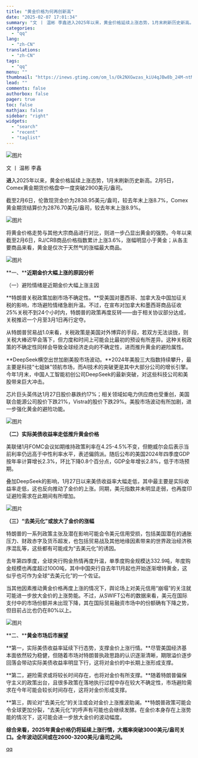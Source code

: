 ```yaml
---
title: "黄金价格为何再创新高"
date: "2025-02-07 17:01:34"
summary: "文 丨 温彬 李鑫进入2025年以来，黄金价格延续上涨态势，1月末刷新历史新高。2月5日，Comex..."
categories:
  - "qq"
lang:
  - "zh-CN"
translations:
  - "zh-CN"
tags:
  - "qq"
menu: ""
thumbnail: "https://inews.gtimg.com/om_ls/Ok2NXGwzas_kiU4qJBw8b_24M-ntMU8RpZtZx1JoVV5RcAA_640360/0"
lead: ""
comments: false
authorbox: false
pager: true
toc: false
mathjax: false
sidebar: "right"
widgets:
  - "search"
  - "recent"
  - "taglist"
---
```


![图片](https://inews.gtimg.com/om_bt/O26o8xtjQYXe6LVrmhULGLTrIhhYjKMqY5KfeGub8BxWIAA/641)

文 丨 温彬 李鑫

**进**入2025年以来，黄金价格延续上涨态势，1月末刷新历史新高。2月5日，Comex黄金期货价格盘中一度突破2900美元/盎司。

截至2月6日，伦敦现货金价为2838.95美元/盎司，较去年末上涨8.7%，Comex黄金期货结算价为2876.70美元/盎司，较去年末上涨8.9%。

![图片](https://inews.gtimg.com/om_bt/Org3ViVRpC6RskYG6jXIOsfvp5D9W1XHlkvqWoIjshXZ4AA/641)

将黄金价格走势与其他大宗商品进行对比，则进一步凸显出黄金的强势。今年以来截至2月6日，RJ/CRB商品价格指数累计上涨3.6%，涨幅明显小于黄金；从各主要商品来看，黄金是仅次于天然气的涨幅最大商品。

![图片](https://inews.gtimg.com/om_bt/OhoYTymjyOBKB_K2j4RmBuSFncXas5Nitg-O_iarNHQKYAA/641)

**一、******近期金价大幅上涨的原因分析****

（一）避险情绪是近期金价大幅上涨主因

**特朗普关税政策加剧市场不确定性。**受美国对墨西哥、加拿大及中国加征关税的影响，市场避险情绪急剧升温。不过，在宣布对加拿大和墨西哥商品征收25%关税不到24个小时内，特朗普的政策再度反转——由于相关协议部分达成，关税推迟一个月至3月1日再行定夺。

从特朗普贸易战1.0来看，关税政策是美国对外博弈的手段，若双方无法谈拢，则关税大棒迟早会落下，但力度和时间上可能会比最初的预设有所差异。这种关税政策的不确定性同样会导致全球经济走向的不确定性，进而推升黄金的避险属性。

**DeepSeek横空出世加剧美股市场波动。**2024年美股三大指数持续攀升，最主要是科技“七姐妹”领航市场，而AI技术的突破更是其中大部分公司的增长引擎。今年1月末，中国人工智能初创公司DeepSeek的最新突破，对这些科技公司和美股带来巨大冲击。

芯片巨头英伟达1月27日股价暴跌约17%；相关领域如电力供应商也受重创，美国联合能源公司股价下跌21%，Vistra的股价下跌29%。美股市场波动有所加剧，进一步强化黄金的避险功能。

![图片](https://inews.gtimg.com/om_bt/ONkKDsHTHXBon3LufVuQbFhxahBjZj8JWOuQ9Fra-SDj8AA/641)

**（二）实际美债收益率走低推升黄金价格**

美联储1月FOMC会议如期维持政策利率在4.25-4.5%不变，但鲍威尔会后表示当前利率仍远高于中性利率水平，表述偏鸽派。随后公布的美国2024年四季度GDP按年率计算增长2.3%，环比下降0.8个百分点，GDP全年增长2.8%，低于市场预期。

叠加DeepSeek的影响，1月27日以来美债收益率大幅走低，其中最主要是实际收益率走低，这也反向推动了金价的上涨。同期，美元指数并未明显走弱，也再度印证避险需求在此期间有所增加。

![图片](https://inews.gtimg.com/om_bt/ObYZj2G9BfJ1jRsRMLVcbOMQndhcZGi2W3L-F5dQOw3-oAA/641)

**（三）“去美元化”或放大了金价的涨幅**

特朗普的一系列政策主张及潜在影响可能会令美元信用受损，包括美国潜在的通胀压力、财政赤字及货币超发，也包括贸易战及其他地缘因素带来的世界政治经济秩序混乱等，这些都有可能成为“去美元化”的诱因。

去年第四季度，全球央行购金热情再度升温，单季度购金规模达332.9吨，年度购金规模也再度超过1000吨，其中中国央行自去年11月起也开始逐渐增持黄金，这似乎也可作为全球“去美元化”的一个佐证。

当其他因素推动黄金价格再度上涨的情况下，舆论场上对美元信用“崩塌”的关注就可能进一步放大金价的上涨势能。不过，从SWIFT公布的数据来看，美元在国际支付中的市场份额并未出现下降，其在国际贸易融资市场中的份额确有下降之势，但目前占比也仍在80%以上。

![图片](https://inews.gtimg.com/om_bt/OpScn7sng_XuGoZORXlpenwWlK46Efw_hy_NWf9aKjnnYAA/641)

**二、******黄金市场后市展望****

**第一，实际美债收益率延续下行态势，支撑金价上涨行情。**尽管美国经济基本面依然较为稳健，但随着市场对特朗普执政思路的认识逐渐清晰，期限溢价逐步回落会带动实际美债收益率明显下行，这将对金价的中长期上涨形成支撑。

**第二，避险需求或将较长时间存在，也将对金价有所支撑。**随着特朗普偏保守主义的政策出台，且很多政策在落地执行过程中存在较大不确定性，市场避险需求在今年可能会较长时间存在，这将对金价形成支撑。

**第三，舆论对“去美元化”的关注或会对金价上涨推波助澜。**特朗普政策可能会令全球更加分裂，“去美元化”的呼声有可能也会继续发酵。在金价本身存在上涨势能的情况下，这可能会进一步放大金价的波动幅度。

**综合来看，2025年黄金价格仍将延续上涨行情，大概率突破3000美元/盎司关口。全年波动区间或在2600-3200美元/盎司之间。**

[qq](https://new.qq.com/rain/a/20250207A06I4600)
